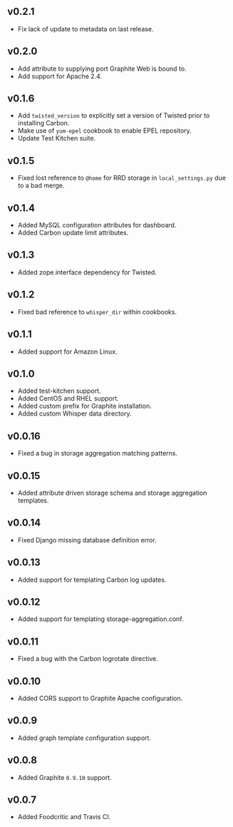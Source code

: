 ## v0.2.1

* Fix lack of update to metadata on last release.

## v0.2.0

* Add attribute to supplying port Graphite Web is bound to.
* Add support for Apache 2.4.

## v0.1.6

* Add `twisted_version` to explicitly set a version of Twisted prior to
  installing Carbon.
* Make use of `yum-epel` cookbook to enable EPEL repository.
* Update Test Kitchen suite.

## v0.1.5

* Fixed lost reference to `@home` for RRD storage in `local_settings.py` due
  to a bad merge.

## v0.1.4

* Added MySQL configuration attributes for dashboard.
* Added Carbon update limit attributes.

## v0.1.3

* Added zope.interface dependency for Twisted.

## v0.1.2

* Fixed bad reference to `whisper_dir` within cookbooks.

## v0.1.1

* Added support for Amazon Linux.

## v0.1.0

* Added test-kitchen support.
* Added CentOS and RHEL support.
* Added custom prefix for Graphite installation.
* Added custom Whisper data directory.

## v0.0.16

* Fixed a bug in storage aggregation matching patterns.

## v0.0.15

* Added attribute driven storage schema and storage aggregation templates.

## v0.0.14

* Fixed Django missing database definition error.

## v0.0.13

* Added support for templating Carbon log updates.

## v0.0.12

* Added support for templating storage-aggregation.conf.

## v0.0.11

* Fixed a bug with the Carbon logrotate directive.

## v0.0.10

* Added CORS support to Graphite Apache configuration.

## v0.0.9

* Added graph template configuration support.

## v0.0.8

* Added Graphite `0.9.10` support.

## v0.0.7

* Added Foodcritic and Travis CI.
